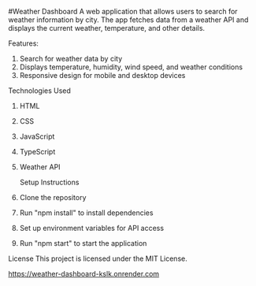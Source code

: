 #Weather Dashboard
A web application that allows users to search for weather information by city. The app fetches data from a weather API and displays the current weather, temperature, and other details.

  Features:
1. Search for weather data by city
2. Displays temperature, humidity, wind speed, and weather conditions
3. Responsive design for mobile and desktop devices

  Technologies Used
1. HTML
2. CSS
3. JavaScript
4. TypeScript
5. Weather API

    Setup Instructions
  1. Clone the repository
  2. Run "npm install" to install dependencies
  3. Set up environment variables for API access
  4. Run "npm start" to start the application


License
This project is licensed under the MIT License.

https://weather-dashboard-kslk.onrender.com
